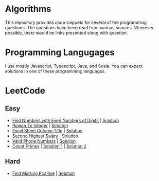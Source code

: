 # Algorithms
This repository provides code snippets for several of the programming questions. The questions have been read from various sources. Wherever possible, there would be links presented along with question.

# Programming Langugages
I use mostly Javascript, Typescript, Java, and Scala. You can expect solutions in one of these programming languages.

# LeetCode

## Easy

* [Find Numbers with Even Numbers of Digits](https://leetcode.com/problems/find-numbers-with-even-number-of-digits/) | [Solution](./LeetCode_1295_Easy.js)
* [Roman To Integer](https://leetcode.com/problems/roman-to-integer) | [Solution](./LeetCode_13_Easy.ts)
* [Excel Sheet Column Title](https://leetcode.com/problems/excel-sheet-column-title/) | [Solution](./LeetCode_168_Easy.js)
* [Second Highest Salary](https://leetcode.com/problems/second-highest-salary/) | [Solution](.//LeetCode_176_Easy.js)
* [Valid Phone Numbers](https://leetcode.com/problems/valid-phone-numbers) | [Solution](./LeetCode_193_Easy.sh)
* [Count Primes](https://leetcode.com/problems/count-primes) | [Solution 1](./LeetCode_204_Easy.js) | [Solution 2](./LeetCode_204_Easy_BF.js)


## Hard

* [Find Missing Positive](https://leetcode.com/problems/first-missing-positive/) | [Solution](./LeetCode_41_Hard.ts)
